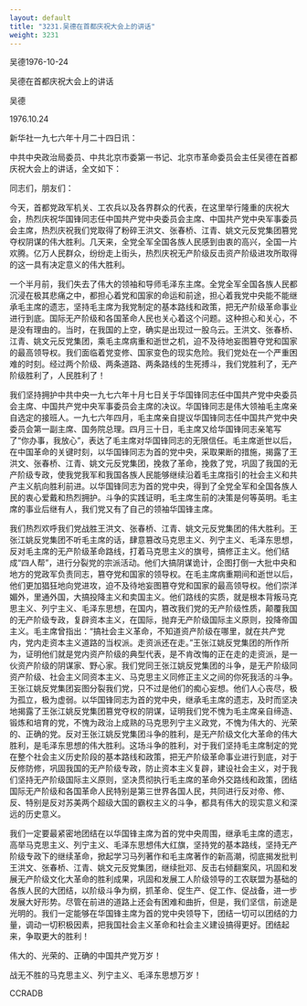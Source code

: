```yaml
---
layout: default
title: "3231.吴德在首都庆祝大会上的讲话"
weight: 3231
---
```


吴德1976-10-24

吴德在首都庆祝大会上的讲话

吴德

1976.10.24

新华社一九七六年十月二十四日讯：

中共中央政治局委员、中共北京市委第一书记、北京市革命委员会主任吴德在首都庆祝大会上的讲话，全文如下：

同志们，朋友们：

今天，首都党政军机关、工农兵以及各界群众的代表，在这里举行隆重的庆祝大会，热烈庆祝华国锋同志任中国共产党中央委员会主席、中国共产党中央军事委员会主席，热烈庆祝我们党取得了粉碎王洪文、张春桥、江青、姚文元反党集团篡党夺权阴谋的伟大胜利。几天来，全党全军全国各族人民感到由衷的高兴，全国一片欢腾。亿万人民群众，纷纷走上街头，热烈庆祝无产阶级反击资产阶级进攻所取得的这一具有决定意义的伟大胜利。

一个半月前，我们失去了伟大的领袖和导师毛泽东主席。全党全军全国各族人民都沉浸在极其悲痛之中，都担心着党和国家的命运和前途，担心着我党中央能不能继承毛主席的遗志，坚持毛主席为我党制定的基本路线和政策，把无产阶级革命事业进行到底。国际无产阶级和各国革命人民也关心着这个问题。这种担心和关心，不是没有理由的。当时，在我国的上空，确实是出现过一股乌云。王洪文、张春桥、江青、姚文元反党集团，乘毛主席病重和逝世之机，迫不及待地妄图篡夺党和国家的最高领导权。我们面临着党变修、国家变色的现实危险。我们党处在一个严重困难的时刻。经过两个阶级、两条道路、两条路线的生死搏斗，我们党胜利了，无产阶级胜利了，人民胜利了！

我们坚持拥护中共中央一九七六年十月七日关于华国锋同志任中国共产党中央委员会主席、中国共产党中央军事委员会主席的决议。华国锋同志是伟大领袖毛主席亲自选定的接班人。一九七六年四月，毛主席亲自提议华国锋同志任中国共产党中央委员会第一副主席、国务院总理。四月三十日，毛主席又给华国锋同志亲笔写了“你办事，我放心”，表达了毛主席对华国锋同志的无限信任。毛主席逝世以后，在中国革命的关键时刻，以华国锋同志为首的党中央，采取果断的措施，揭露了王洪文、张春桥、江青、姚文元反党集团，挽救了革命，挽救了党，巩固了我国的无产阶级专政，使我党我军和我国各族人民能够继续沿着毛主席指引的社会主义和共产主义航向胜利前进。以华国锋同志为首的党中央，得到了全党全军和全国各族人民的衷心爱戴和热烈拥护。斗争的实践证明，毛主席生前的决策是何等英明。毛主席的事业后继有人，我们党又有了自己的领袖华国锋主席。

我们热烈欢呼我们党战胜王洪文、张春桥、江青、姚文元反党集团的伟大胜利。王张江姚反党集团不听毛主席的话，肆意篡改马克思主义、列宁主义、毛泽东思想，反对毛主席的无产阶级革命路线，打着马克思主义的旗号，搞修正主义。他们结成“四人帮”，进行分裂党的宗派活动。他们大搞阴谋诡计，企图打倒一大批中央和地方的党政军负责同志，篡夺党和国家的领导权。在毛主席病重期间和逝世以后，他们更加猖狂地向党进攻，迫不及待地妄图篡夺党和国家的最高领导权。他们崇洋媚外，里通外国，大搞投降主义和卖国主义。他们路线的实质，就是根本背叛马克思主义、列宁主义、毛泽东思想，在国内，篡改我们党的无产阶级性质，颠覆我国的无产阶级专政，复辟资本主义，在国际，抛弃无产阶级国际主义原则，投降帝国主义。毛主席曾指出：“搞社会主义革命，不知道资产阶级在哪里，就在共产党内，党内走资本主义道路的当权派。走资派还在走。”王张江姚反党集团的所作所为，证明他们就是党内资产阶级的典型代表，是不肯改悔的正在走的走资派，是一伙资产阶级的阴谋家、野心家。我们党同王张江姚反党集团的斗争，是无产阶级同资产阶级、社会主义同资本主义、马克思主义同修正主义之间的你死我活的斗争。王张江姚反党集团妄图分裂我们党，只不过是他们的痴心妄想。他们人心丧尽，极为孤立，极为虚弱。以华国锋同志为首的党中央，继承毛主席的遗志，及时而坚决地揭露了王张江姚反党集团篡党夺权的阴谋，证明我们党不愧为毛主席亲自缔造、锻炼和培育的党，不愧为政治上成熟的马克思列宁主义政党，不愧为伟大的、光荣的、正确的党。反对王张江姚反党集团斗争的胜利，是无产阶级文化大革命的伟大胜利，是毛泽东思想的伟大胜利。这场斗争的胜利，对于我们坚持毛主席制定的党在整个社会主义历史阶段的基本路线和政策，把无产阶级革命事业进行到底，对于反修防修，巩固我国的无产阶级专政，防止资本主义复辟，建设社会主义，对于我们坚持无产阶级国际主义原则，坚决贯彻执行毛主席的革命外交路线和政策，团结国际无产阶级和各国革命人民特别是第三世界各国人民，共同进行反对帝、修、反、特别是反对苏美两个超级大国的霸权主义的斗争，都具有伟大的现实意义和深远的历史意义。

我们一定要最紧密地团结在以华国锋主席为首的党中央周围，继承毛主席的遗志，高举马克思主义、列宁主义、毛泽东思想伟大红旗，坚持党的基本路线，坚持无产阶级专政下的继续革命，掀起学习马列著作和毛主席著作的新高潮，彻底揭发批判王洪文、张春桥、江青、姚文元反党集团，继续批邓、反击右倾翻案风，巩固和发展无产阶级文化大革命的胜利成果，巩固和发展工人阶级领导的工农联盟为基础的各族人民的大团结，以阶级斗争为纲，抓革命、促生产、促工作、促战备，进一步发展大好形势。尽管在前进的道路上还会有困难和曲折，但是，我们坚信，前途是光明的。我们一定能够在华国锋主席为首的党中央领导下，团结一切可以团结的力量，调动一切积极因素，把我国社会主义革命和社会主义建设搞得更好。团结起来，争取更大的胜利！

伟大的、光荣的、正确的中国共产党万岁！

战无不胜的马克思主义、列宁主义、毛泽东思想万岁！

CCRADB

